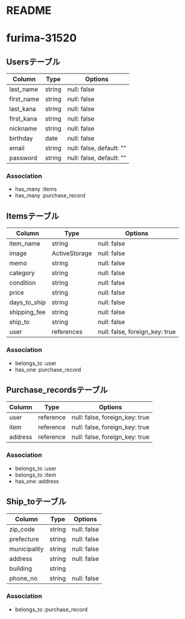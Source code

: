 # README
# furima-31520

## Usersテーブル

| Column       | Type   |  Options                 |
| ------------ | ------ | -------------------------|
| last_name    | string | null: false              |
| first_name   | string | null: false              |
| last_kana    | string | null: false              |
| first_kana   | string | null: false              |
| nickname     | string | null: false              |
| birthday     | date   | null: false              |
| email        | string | null: false, default: "" |
| password     | string | null: false, default: "" |

### Association

- has_many :items
- has_many :purchase_record

## Itemsテーブル

| Column       | Type           |  Options                        |
| ------------ | -------------- | ------------------------------- |
| item_name    | string         | null: false                     |
| image        | ActiveStorage  | null: false                     |
| memo         | string         | null: false                     |
| category     | string         | null: false                     |
| condition    | string         | null: false                     |
| price        | string         | null: false                     |
| days_to_ship | string         | null: false                     |
| shipping_fee | string         | null: false                     |
| ship_to      | string         | null: false                     |
| user         | references     | null: false, foreign_key: true  |

### Association
- belongs_to :user
- has_one :purchase_record

## Purchase_recordsテーブル
| Column                   | Type           |  Options                        |
| ------------------------ | -------------- | ------------------------------- |
| user                     | reference      | null: false, foreign_key: true  |
| item                     | reference      | null: false, foreign_key: true  |
| address                  | reference      | null: false, foreign_key: true  |

### Association
- belongs_to :user
- belongs_to :item
- has_one :address

## Ship_toテーブル
| Column        | Type     |  Options    |
| ------------  | -------- | ----------- |
| zip_code      | string   | null: false |
| prefecture    | string   | null: false |
| municipality  | string   | null: false |
| address       | string   | null: false |
| building      | string   |             |
| phone_no      | string   | null: false |

### Association
- belongs_to :purchase_record
